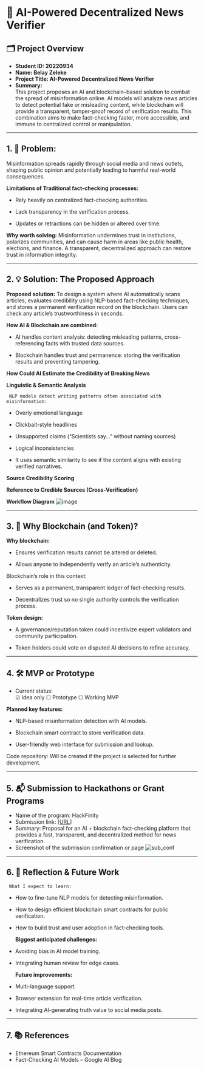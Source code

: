 # 🚀 AI-Powered Decentralized News Verifier

## 🗂️ Project Overview
- **Student ID: 20220934**  
- **Name: Belay Zeleke**  
- **Project Title: AI-Powered Decentralized News Verifier**  
- **Summary:**  
  This project proposes an AI and blockchain–based solution to combat the spread of misinformation online. AI models will analyze news articles to detect potential fake or misleading content, while blockchain will provide a transparent, tamper-proof record of verification results. This combination aims to make fact-checking faster, more accessible, and immune to centralized control or manipulation.

---

## 1. 🧩 Problem: 
 Misinformation spreads rapidly through social media and news outlets, shaping public opinion and potentially leading to harmful real-world consequences.

**Limitations of Traditional fact-checking processes:**

* Rely heavily on centralized fact-checking authorities.

* Lack transparency in the verification process.

* Updates or retractions can be hidden or altered over time.

**Why worth solving:** 
Misinformation undermines trust in institutions, polarizes communities, and can cause harm in areas like public health, elections, and finance. A transparent, decentralized approach can restore trust in information integrity.

---

## 2. 💡 Solution: The Proposed Approach
**Proposed solution:**
To design a system where AI automatically scans articles, evaluates credibility using NLP-based fact-checking techniques, and stores a permanent verification record on the blockchain. Users can check any article’s trustworthiness in seconds.

**How AI & Blockchain are combined:**

* AI handles content analysis: detecting misleading patterns, cross-referencing facts with trusted data sources.

* Blockchain handles trust and permanence: storing the verification results and preventing tampering.

 **How Could AI Estimate the Credibility of Breaking News**

**Linguistic & Semantic Analysis**
     
     NLP models detect writing patterns often associated with misinformation:

* Overly emotional language

* Clickbait-style headlines

* Unsupported claims (“Scientists say…” without naming sources)

* Logical inconsistencies

* It uses semantic similarity to see if the content aligns with existing verified narratives.

**Source Credibility Scoring**

**Reference to Credible Sources (Cross-Verification)**

**Workflow Diagram**
![image](https://hackmd.io/_uploads/S1jYS9Kdgl.png)

---

## 3. 🔗 Why Blockchain (and Token)?
**Why blockchain:**

* Ensures verification results cannot be altered or deleted.

* Allows anyone to independently verify an article’s authenticity.

Blockchain’s role in this context:

* Serves as a permanent, transparent ledger of fact-checking results.

* Decentralizes trust so no single authority controls the verification process.

**Token design:**

* A governance/reputation token could incentivize expert validators and community participation.

* Token holders could vote on disputed AI decisions to refine accuracy.

---

## 4. 🛠️ MVP or Prototype
- Current status:  
  ☑ Idea only ☐ Prototype ☐ Working MVP  

**Planned key features:**

* NLP-based misinformation detection with AI models.

* Blockchain smart contract to store verification data.

* User-friendly web interface for submission and lookup.


Code repository: Will be created if the project is selected for further development.

---

## 5. 📬 Submission to Hackathons or Grant Programs
- Name of the program: HackFinity  
- Submission link: [[URL](https://devpost.com/software/ai-decentralized-news-verifier?ref_content=my-projects-tab&ref_feature=my_projects)]  
- Summary:
Proposal for an AI + blockchain fact-checking platform that provides a fast, transparent, and decentralized method for news verification.
- Screenshot of the submission confirmation or page
![sub_conf](https://hackmd.io/_uploads/rkyJmjFdgx.jpg)


---

## 6. 🤔 Reflection & Future Work
     What I expect to learn:

* How to fine-tune NLP models for detecting misinformation.

* How to design efficient blockchain smart contracts for public verification.

* How to build trust and user adoption in fact-checking tools.

     **Biggest anticipated challenges:**

* Avoiding bias in AI model training.


* Integrating human review for edge cases.

    **Future improvements:**

* Multi-language support.

* Browser extension for real-time article verification.

* Integrating AI-generating truth value to social media posts.


---

## 7. 📚 References
- Ethereum Smart Contracts Documentation
- Fact-Checking AI Models – Google AI Blog

